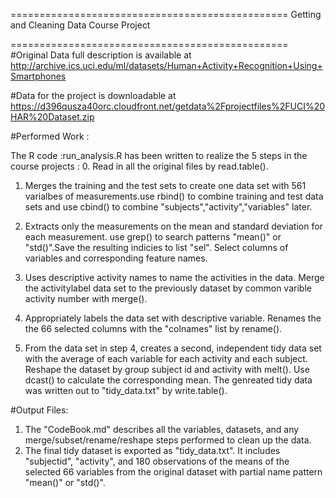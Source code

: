 

================================================
Getting and Cleaning Data Course Project

================================================
#Original Data full description is available at 
http://archive.ics.uci.edu/ml/datasets/Human+Activity+Recognition+Using+Smartphones

#Data for the project is downloadable at 
https://d396qusza40orc.cloudfront.net/getdata%2Fprojectfiles%2FUCI%20HAR%20Dataset.zip

 
#Performed Work :

The R code :run_analysis.R has been written to realize the 5 steps in the course projects :
0.      Read in all the original files by read.table().

1.	Merges the training and the test sets to create one data set with 561 varialbes of measurements.use rbind() to combine training and test data sets and use cbind() to combine "subjects","activity","variables" later.
       
2.	Extracts only the measurements on the mean and standard deviation for each measurement. use grep() to search patterns "mean()" or "std()".Save the resulting indicies to list "sel". Select columns of variables and corresponding feature names.

3.	Uses descriptive activity names to name the activities in the data. Merge the activitylabel data set to the previously dataset by common varible activity number with merge(). 

4.	Appropriately labels the data set with descriptive variable. Renames the the 66 selected columns with the "colnames" list by rename().

5.	From the data set in step 4, creates a second, independent tidy data set with the average of each variable for each activity and each subject. Reshape the dataset by group subject id and activity with melt(). Use dcast() to calculate the corresponding mean. The genreated tidy data was written out to "tidy_data.txt" by write.table().

#Output Files:
1.	The "CodeBook.md" describes all the variables, datasets, and any merge/subset/rename/reshape steps performed to clean up the data.
2.	The final tidy dataset is exported as "tidy_data.txt". It includes "subjectid", "activity", and 180 observations of the means of the selected 66 variables from the original dataset with partial name pattern "mean()" or "std()".